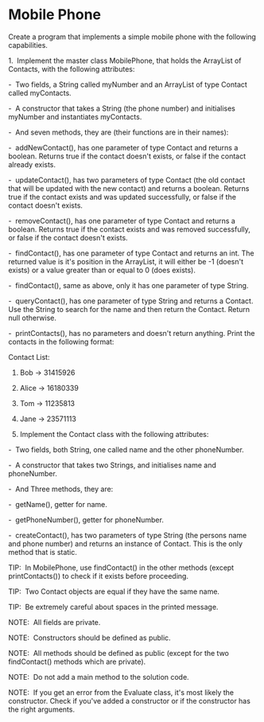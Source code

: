 # Mobile Phone

Create a program that implements a simple mobile phone with the following capabilities.

1.  Implement the master class MobilePhone, that holds the ArrayList of Contacts, with the following attributes:

-  Two fields, a String called myNumber and an ArrayList of type Contact called myContacts.

-  A constructor that takes a String (the phone number) and initialises myNumber and instantiates myContacts.

-  And seven methods, they are (their functions are in their names):

-  addNewContact(), has one parameter of type Contact and returns a boolean. Returns true if the contact doesn't exists, or false if the contact already exists.

-  updateContact(), has two parameters of type Contact (the old contact that will be updated with the new contact) and returns a boolean. Returns true if the contact exists and was updated successfully, or false if the contact doesn't exists.

-  removeContact(), has one parameter of type Contact and returns a boolean. Returns true if the contact exists and was removed successfully, or false if the contact doesn't exists.

-  findContact(), has one parameter of type Contact and returns an int. The returned value is it's position in the ArrayList, it will either be -1 (doesn't exists) or a value greater than or equal to 0 (does exists).

-  findContact(), same as above, only it has one parameter of type String.

-  queryContact(), has one parameter of type String and returns a Contact. Use the String to search for the name and then return the Contact. Return null otherwise.

-  printContacts(), has no parameters and doesn't return anything. Print the contacts in the following format:

Contact List:
1. Bob -> 31415926
2. Alice -> 16180339
3. Tom -> 11235813
4. Jane -> 23571113

2. Implement the Contact class with the following attributes:

-  Two fields, both String, one called name and the other phoneNumber.

-  A constructor that takes two Strings, and initialises name and phoneNumber.

-  And Three methods, they are:

-  getName(), getter for name.

-  getPhoneNumber(), getter for phoneNumber.

-  createContact(), has two parameters of type String (the persons name and phone number) and returns an instance of Contact. This is the only method that is static.

TIP:  In MobilePhone, use findContact() in the other methods (except printContacts()) to check if it exists before proceeding.

TIP:  Two Contact objects are equal if they have the same name.

TIP:  Be extremely careful about spaces in the printed message.

NOTE:  All fields are private.

NOTE:  Constructors should be defined as public.

NOTE:  All methods should be defined as public (except for the two findContact() methods which are private).

NOTE:  Do not add a main method to the solution code.

NOTE:  If you get an error from the Evaluate class, it's most likely the constructor. Check if you've added a constructor or if the constructor has the right arguments.
